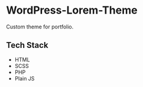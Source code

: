 # WordPress-Lorem-Theme
Custom theme for portfolio.

## Tech Stack
  * HTML
  * SCSS
  * PHP
  * Plain JS
  
